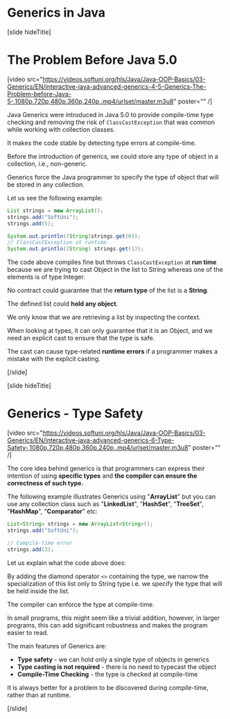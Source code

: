 # Generics in Java

[slide hideTitle]

# The Problem Before Java 5.0

[video src="https://videos.softuni.org/hls/Java/Java-OOP-Basics/03-Generics/EN/interactive-java-advanced-generics-4-5-Generics-The-Problem-before-Java-5-,1080p,720p,480p,360p,240p,.mp4/urlset/master.m3u8" poster="" /]

Java Generics were introduced in Java 5.0 to provide compile-time type checking and removing the risk of `ClassCastException` that was common while working with collection classes.

It makes the code stable by detecting type errors at compile-time.

Before the introduction of generics, we could store any type of object in a collection, i.e., non-generic. 

Generics force the Java programmer to specify the type of object that will be stored in any collection.

Let us see the following example:

```java live
List strings = new ArrayList();
strings.add("SoftUni");
strings.add(5);

System.out.println((String)strings.get(0));
// ClassCastException at runtime
System.out.println((String) strings.get(1));
```

The code above compiles fine but throws `ClassCastException` at **run time** because we are trying to cast Object in the list to String whereas one of the elements is of type Integer.

No contract could guarantee that the **return type** of the list is a **String**. 

The defined list could **hold any object**. 

We only know that we are retrieving a list by inspecting the context. 

When looking at types, it can only guarantee that it is an Object, and we need an explicit cast to ensure that the type is safe.

The cast can cause type-related **runtime errors** if a programmer makes a mistake with the explicit casting.

[/slide]

[slide hideTitle]

# Generics - Type Safety

[video src="https://videos.softuni.org/hls/Java/Java-OOP-Basics/03-Generics/EN/interactive-java-advanced-generics-6-Type-Safety-,1080p,720p,480p,360p,240p,.mp4/urlset/master.m3u8" poster="" /]

The core idea behind generics is that programmers can express their intention of using **specific types** and **the compiler can ensure the correctness of such type.**

The following example illustrates Generics using "**ArrayList**" but you can use any collection class such as "**LinkedList**", "**HashSet**", "**TreeSet**", "**HashMap**", "**Comparator**" etc:

```java
List<String> strings = new ArrayList<String>();
strings.add("SoftUni");

// Compile-time error
strings.add(3); 
```

Let us explain what the code above does:

By adding the diamond operator `<>` containing the type, we narrow the specialization of this list only to String type i.e. we specify the type that will be held inside the list. 

The compiler can enforce the type at compile-time.

In small programs, this might seem like a trivial addition, however, in larger programs, this can add significant robustness and makes the program easier to read.

The main features of Generics are:

- **Type safety** - we can hold only a single type of objects in generics
- **Type casting is not required** - there is no need to typecast the object
- **Compile-Time Checking** - the type is checked at compile-time

It is always better for a problem to be discovered during compile-time, rather than at runtime. 

[/slide]
